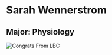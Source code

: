 # Sarah Wennerstrom

## Major: Physiology


<img class="markdownImage" src="./markdownAssetPath/Congrats-from-LBC.png" alt="Congrats From LBC"/>